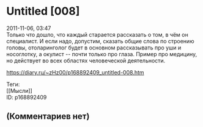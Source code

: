 Untitled [008]
==============

  
2011-11-06, 03:47  
 Только что дошло, что каждый старается рассказать о том, в чём он специалист. И если надо, допустим, сказать общие слова по строению головы, отоларинголог будет в основном рассказывать про уши и носоглотку, а окулист -- почти только про глаза. Пример про медицину, но действует во всех областях человеческой деятельности.   
  
<https://diary.ru/~zHz00/p168892409_untitled-008.htm>  
  
Теги:  
[[Мысли]]  
ID: p168892409  


(Комментариев нет)
------------------